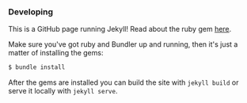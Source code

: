 ### Developing

This is a GitHub page running Jekyll! Read about the ruby gem [here](https://github.com/github/pages-gem).

Make sure you've got ruby and Bundler up and running, then it's just a matter of installing the gems:

```sh
$ bundle install
```

After the gems are installed you can build the site with `jekyll build` or serve it locally with `jekyll serve`.
